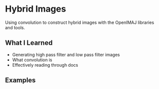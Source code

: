 # Hybrid Images
Using convolution to construct hybrid images with the OpenIMAJ libraries and tools.

## What I Learned
* Generating high pass filter and low pass filter images
* What convolution is
* Effectively reading through docs

## Examples
